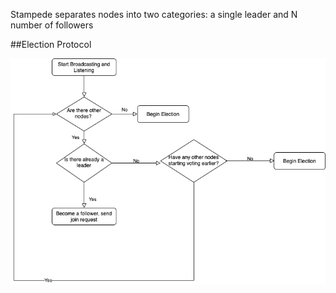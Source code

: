Stampede separates nodes into two categories: a single leader and N number of followers


##Election Protocol

![Placeholder](static/stampede-arch.png)
